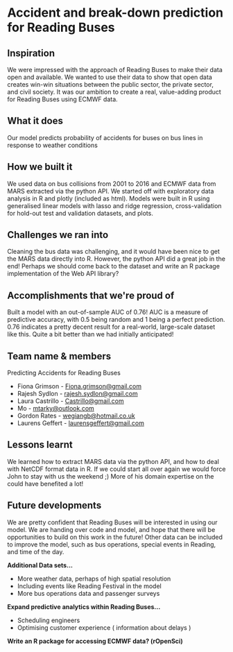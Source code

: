 # Accident and break-down prediction for Reading Buses

## Inspiration
We were impressed with the approach of Reading Buses to make their data open and available. 
We wanted to use their data to show that open data creates win-win situations between the public sector, 
the private sector, and civil society. It was our ambition to create a real, value-adding product for 
Reading Buses using ECMWF data. 

## What it does
Our model predicts probability of accidents for buses on bus lines in response to weather conditions

## How we built it
We used data on bus collisions from 2001 to 2016 and ECMWF data from MARS extracted via the python API. 
We started off with exploratory data analysis in R and plotly (included as html).
Models were built in R using generalised linear models with lasso and ridge regression, 
cross-validation for hold-out test and validation datasets, and plots.

## Challenges we ran into
Cleaning the bus data was challenging, and it would have been nice to get the MARS data directly into R.
However, the python API did a great job in the end! Perhaps we should come back to the dataset and write an
R package implementation of the Web API library?

## Accomplishments that we're proud of
Built a model with an out-of-sample AUC of 0.76! AUC is a measure of predictive accuracy, 
with 0.5 being random and 1 being a perfect prediction. 0.76 indicates a pretty decent result for a real-world, 
large-scale dataset like this. Quite a bit better than we had initially anticipated! 

## Team name & members
Predicting Accidents for Reading Buses

* Fiona Grimson - Fiona.grimson@gmail.com
* Rajesh Sydlon - rajesh.sydlon@gmail.com
* Laura Castrillo - Castrillo@gmail.com
* Mo - mtarky@outlook.com
* Gordon Rates - wegiangb@hotmail.co.uk
* Laurens Geffert - laurensgeffert@gmail.com

## Lessons learnt
We learned how to extract MARS data via the python API, and how to deal with NetCDF format data in R.
If we could start all over again we would force John to stay with us the weekend ;)
More of his domain expertise on the could have benefited a lot!

## Future developments
We are pretty confident that Reading Buses will be interested in using our model. 
We are handing over code and model, and hope that there will be opportunities to build on this work in the future! 
Other data can be included to improve the model, such as bus operations, special events in Reading, and time of the day.

**Additional Data sets...**
- More weather data, perhaps of high spatial resolution
- Including events like Reading Festival in the model
- More bus operations data and passenger surveys

**Expand predictive analytics within Reading Buses...**
- Scheduling engineers 
- Optimising customer experience ( information about delays )

**Write an R package for accessing ECMWF data? (rOpenSci)**
